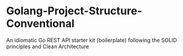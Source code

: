 # Golang-Project-Structure-Conventional

An idiomatic Go REST API starter kit (boilerplate) following the SOLID principles and Clean Architecture